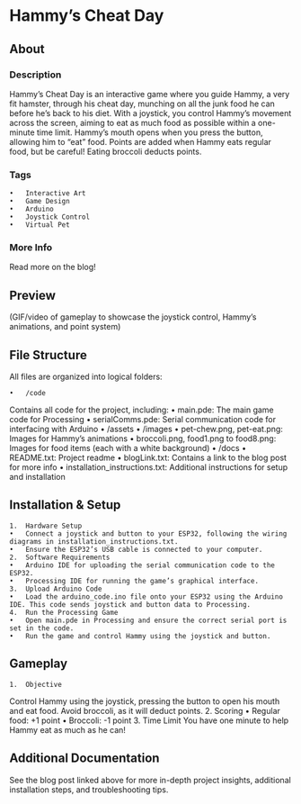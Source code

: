 
# Hammy’s Cheat Day

## About

### Description
Hammy’s Cheat Day is an interactive game where you guide Hammy, a very fit hamster, through his cheat day, munching on all the junk food he can before he’s back to his diet. With a joystick, you control Hammy’s movement across the screen, aiming to eat as much food as possible within a one-minute time limit. Hammy’s mouth opens when you press the button, allowing him to “eat” food. Points are added when Hammy eats regular food, but be careful! Eating broccoli deducts points.

### Tags

	•	Interactive Art
	•	Game Design
	•	Arduino
	•	Joystick Control
	•	Virtual Pet

### More Info
Read more on the blog!

## Preview

(GIF/video of gameplay to showcase the joystick control, Hammy’s animations, and point system)

## File Structure

All files are organized into logical folders:

	•	/code
Contains all code for the project, including:
	•	main.pde: The main game code for Processing
	•	serialComms.pde: Serial communication code for interfacing with Arduino
	•	/assets
	•	/images
	•	pet-chew.png, pet-eat.png: Images for Hammy’s animations
	•	broccoli.png, food1.png to food8.png: Images for food items (each with a white background)
	•	/docs
	•	README.txt: Project readme
	•	blogLink.txt: Contains a link to the blog post for more info
	•	installation_instructions.txt: Additional instructions for setup and installation

## Installation & Setup

	1.	Hardware Setup
	•	Connect a joystick and button to your ESP32, following the wiring diagrams in installation_instructions.txt.
	•	Ensure the ESP32’s USB cable is connected to your computer.
	2.	Software Requirements
	•	Arduino IDE for uploading the serial communication code to the ESP32.
	•	Processing IDE for running the game’s graphical interface.
	3.	Upload Arduino Code
	•	Load the arduino_code.ino file onto your ESP32 using the Arduino IDE. This code sends joystick and button data to Processing.
	4.	Run the Processing Game
	•	Open main.pde in Processing and ensure the correct serial port is set in the code.
	•	Run the game and control Hammy using the joystick and button.

## Gameplay

	1.	Objective
Control Hammy using the joystick, pressing the button to open his mouth and eat food. Avoid broccoli, as it will deduct points.
	2.	Scoring
	•	Regular food: +1 point
	•	Broccoli: -1 point
	3.	Time Limit
You have one minute to help Hammy eat as much as he can!

## Additional Documentation

See the blog post linked above for more in-depth project insights, additional installation steps, and troubleshooting tips.

